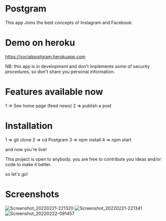 # Postgram
This app Joins the best concepts of Instagram and Facebook.

# Demo on heroku
https://socialpostgram.herokuapp.com

NB: this app is in development and don't implements some of security procedures, so don't share you personal information.

# Features available now
1 => See home page (feed news)
2 => publish a post

# Installation
1 => git clone 
2 => cd Postgram
3 => npm install
4 => npm start

and now you're live! 

This project is open to anybody. you are free to contribute you ideas and/or code to make it better.

so let's go!

# Screenshots
![Screenshot_20220221-221320](https://user-images.githubusercontent.com/78730979/155081134-745ebf00-7bf9-46cc-9148-63e9c3c1c1cf.png)
![Screenshot_20220221-221341](https://user-images.githubusercontent.com/78730979/155081161-2d206c5b-437d-4254-a385-782af3a7a452.png)
![Screenshot_20220222-091457](https://user-images.githubusercontent.com/78730979/155081318-b999bf7c-8aa8-407b-8515-acc4cc9312a4.png)
